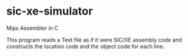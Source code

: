 # sic-xe-simulator
Mips Assembler in C

This program reads a Text file as if it were SIC/XE assembly code and constructs the location code and the object code for each line.

